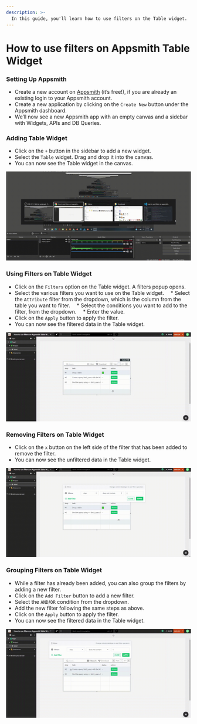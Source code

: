 ```yaml
---
description: >-
  In this guide, you'll learn how to use filters on the Table widget.
---
```


# How to use filters on Appsmith Table Widget

### Setting Up Appsmith

* Create a new account on [Appsmith](https://www.appsmith.com) \(it’s free!\), if you are already an existing login to your Appsmith account.
* Create a new application by clicking on the `Create New` button under the Appsmith dashboard.
* We’ll now see a new Appsmith app with an empty canvas and a sidebar with Widgets, APIs and DB Queries.

### Adding Table Widget

* Click on the `+` button in the sidebar to add a new widget.
* Select the `Table` widget. Drag and drop it into the canvas.
* You can now see the Table widget in the canvas.

![Adding Table Widget](../.gitbook/assets/table-filters-guide/adding-table-widget.gif)

### Using Filters on Table Widget

* Click on the `Filters` option on the Table widget. A filters popup opens.
* Select the various filters you want to use on the Table widget.
&emsp;* Select the `Attribute` filter from the dropdown, which is the column from the table you want to filter.
&emsp;* Select the conditions you want to add to the filter, from the dropdown.
&emsp;* Enter the value.
* Click on the `Apply` button to apply the filter.
* You can now see the filtered data in the Table widget.

![Using Filters on Table Widget](../.gitbook/assets/table-filters-guide/using-filters-on-table-widget.gif)
    
### Removing Filters on Table Widget
    
* Click on the `x` button on the left side of the filter that has been added to remove the filter.
* You can now see the unfiltered data in the Table widget.

![Removing Filters on Table Widget](../.gitbook/assets/table-filters-guide/removing-filters-on-table-widget.gif)

### Grouping Filters on Table Widget

* While a filter has already been added, you can also group the filters by adding a new filter.
* Click on the `Add Filter` button to add a new filter.
* Select the `AND`/`OR` condition from the dropdown.
* Add the new filter following the same steps as above.
* Click on the `Apply` button to apply the filter.
* You can now see the filtered data in the Table widget.

![Grouping Filters on Table Widget](../.gitbook/assets/table-filters-guide/grouping-filters-on-table-widget.gif)


